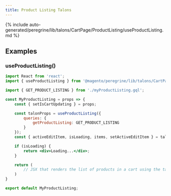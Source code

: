 ```yaml
---
title: Product Listing Talons
---
```


<!--
The reference doc content is generated automatically from the source code.
To update this section, update the doc blocks in the source code
-->

{% include auto-generated/peregrine/lib/talons/CartPage/ProductListing/useProductListing.md %}

## Examples

### useProductListing()

```jsx
import React from 'react';
import { useProductListing } from '@magento/peregrine/lib/talons/CartPage/ProductListing/useProductListing';

import { GET_PRODUCT_LISTING } from './myProductListing.gql';

const MyProductListing = props => {
    const { setIsCartUpdating } = props;

    const talonProps = useProductListing({
        queries: {
            getProductListing: GET_PRODUCT_LISTING
        }
    });
    const { activeEditItem, isLoading, items, setActiveEditItem } = talonProps;

    if (isLoading) {
        return <div>Loading...</div>;
    }

    return (
        // JSX that renders the list of products in a cart using the talon props
    )
}

export default MyProductListing;
```
